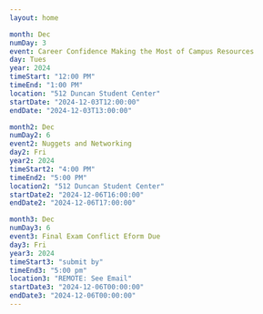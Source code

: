 ```yaml
---
layout: home

month: Dec
numDay: 3
event: Career Confidence Making the Most of Campus Resources
day: Tues
year: 2024
timeStart: "12:00 PM"
timeEnd: "1:00 PM"
location: "512 Duncan Student Center"
startDate: "2024-12-03T12:00:00"
endDate: "2024-12-03T13:00:00"

month2: Dec
numDay2: 6
event2: Nuggets and Networking
day2: Fri
year2: 2024
timeStart2: "4:00 PM"
timeEnd2: "5:00 PM"
location2: "512 Duncan Student Center"
startDate2: "2024-12-06T16:00:00"
endDate2: "2024-12-06T17:00:00"

month3: Dec
numDay3: 6
event3: Final Exam Conflict Eform Due
day3: Fri
year3: 2024
timeStart3: "submit by" 
timeEnd3: "5:00 pm"
location3: "REMOTE: See Email"
startDate3: "2024-12-06T00:00:00"
endDate3: "2024-12-06T00:00:00"
---
```


